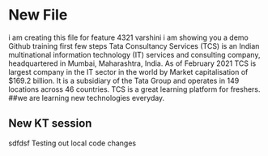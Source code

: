 # New File
i am creating this file for feature 4321
varshini
i am showing you a demo
Github training
first few steps
Tata Consultancy Services (TCS) is an Indian multinational information technology (IT) services and consulting company, headquartered in Mumbai, Maharashtra, India.
As of February 2021 TCS is largest company in the IT sector in the world by Market capitalisation of $169.2 billion. 
It is a subsidiary of the Tata Group and operates in 149 locations across 46 countries.
TCS is a great learning platform for freshers.
##we are learning new technologies everyday.




## New KT session

sdfdsf
Testing out local code changes
